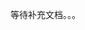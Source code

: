 <!--
 * @Author       : AaronJny
 * @LastEditTime : 2021-03-26
 * @FilePath     : /LuWu/docs/五、[目标检测]训练一个目标检测模型.md
 * @Desc         : 
-->
等待补充文档。。。